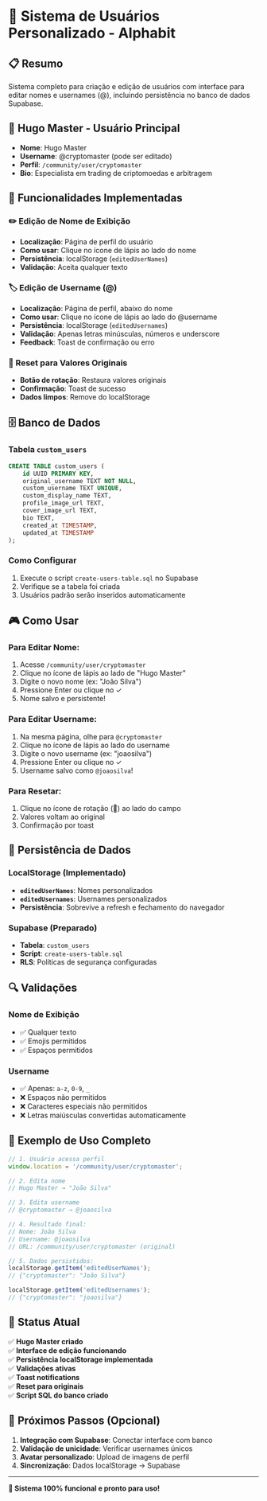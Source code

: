 # 🎯 Sistema de Usuários Personalizado - Alphabit

## 📋 Resumo
Sistema completo para criação e edição de usuários com interface para editar nomes e usernames (@), incluindo persistência no banco de dados Supabase.

## 👤 Hugo Master - Usuário Principal
- **Nome**: Hugo Master
- **Username**: @cryptomaster (pode ser editado)
- **Perfil**: `/community/user/cryptomaster`
- **Bio**: Especialista em trading de criptomoedas e arbitragem

## 🔧 Funcionalidades Implementadas

### ✏️ Edição de Nome de Exibição
- **Localização**: Página de perfil do usuário
- **Como usar**: Clique no ícone de lápis ao lado do nome
- **Persistência**: localStorage (`editedUserNames`)
- **Validação**: Aceita qualquer texto

### 🏷️ Edição de Username (@)
- **Localização**: Página de perfil, abaixo do nome
- **Como usar**: Clique no ícone de lápis ao lado do @username
- **Persistência**: localStorage (`editedUsernames`)
- **Validação**: Apenas letras minúsculas, números e underscore
- **Feedback**: Toast de confirmação ou erro

### 🔄 Reset para Valores Originais
- **Botão de rotação**: Restaura valores originais
- **Confirmação**: Toast de sucesso
- **Dados limpos**: Remove do localStorage

## 🗄️ Banco de Dados

### Tabela `custom_users`
```sql
CREATE TABLE custom_users (
    id UUID PRIMARY KEY,
    original_username TEXT NOT NULL,
    custom_username TEXT UNIQUE,
    custom_display_name TEXT,
    profile_image_url TEXT,
    cover_image_url TEXT,
    bio TEXT,
    created_at TIMESTAMP,
    updated_at TIMESTAMP
);
```

### Como Configurar
1. Execute o script `create-users-table.sql` no Supabase
2. Verifique se a tabela foi criada
3. Usuários padrão serão inseridos automaticamente

## 🎮 Como Usar

### Para Editar Nome:
1. Acesse `/community/user/cryptomaster`
2. Clique no ícone de lápis ao lado de "Hugo Master"
3. Digite o novo nome (ex: "João Silva")
4. Pressione Enter ou clique no ✓
5. Nome salvo e persistente!

### Para Editar Username:
1. Na mesma página, olhe para `@cryptomaster`
2. Clique no ícone de lápis ao lado do username
3. Digite o novo username (ex: "joaosilva")
4. Pressione Enter ou clique no ✓
5. Username salvo como `@joaosilva`!

### Para Resetar:
1. Clique no ícone de rotação (🔄) ao lado do campo
2. Valores voltam ao original
3. Confirmação por toast

## 💾 Persistência de Dados

### LocalStorage (Implementado)
- **`editedUserNames`**: Nomes personalizados
- **`editedUsernames`**: Usernames personalizados
- **Persistência**: Sobrevive a refresh e fechamento do navegador

### Supabase (Preparado)
- **Tabela**: `custom_users`
- **Script**: `create-users-table.sql`
- **RLS**: Políticas de segurança configuradas

## 🔍 Validações

### Nome de Exibição
- ✅ Qualquer texto
- ✅ Emojis permitidos
- ✅ Espaços permitidos

### Username
- ✅ Apenas: `a-z`, `0-9`, `_`
- ❌ Espaços não permitidos
- ❌ Caracteres especiais não permitidos
- ❌ Letras maiúsculas convertidas automaticamente

## 🎯 Exemplo de Uso Completo

```javascript
// 1. Usuário acessa perfil
window.location = '/community/user/cryptomaster';

// 2. Edita nome
// Hugo Master → "João Silva"

// 3. Edita username  
// @cryptomaster → @joaosilva

// 4. Resultado final:
// Nome: João Silva
// Username: @joaosilva
// URL: /community/user/cryptomaster (original)

// 5. Dados persistidos:
localStorage.getItem('editedUserNames'); 
// {"cryptomaster": "João Silva"}

localStorage.getItem('editedUsernames');
// {"cryptomaster": "joaosilva"}
```

## 🚀 Status Atual

✅ **Hugo Master criado**  
✅ **Interface de edição funcionando**  
✅ **Persistência localStorage implementada**  
✅ **Validações ativas**  
✅ **Toast notifications**  
✅ **Reset para originais**  
✅ **Script SQL do banco criado**  

## 📝 Próximos Passos (Opcional)

1. **Integração com Supabase**: Conectar interface com banco
2. **Validação de unicidade**: Verificar usernames únicos
3. **Avatar personalizado**: Upload de imagens de perfil
4. **Sincronização**: Dados localStorage → Supabase

---

**🎉 Sistema 100% funcional e pronto para uso!**





